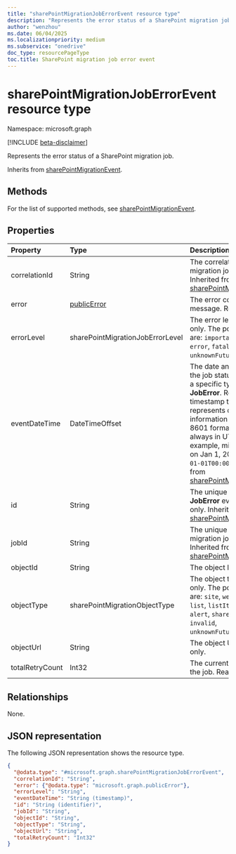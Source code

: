 ```yaml
---
title: "sharePointMigrationJobErrorEvent resource type"
description: "Represents the error status of a SharePoint migration job."
author: "wenzhou"
ms.date: 06/04/2025
ms.localizationpriority: medium
ms.subservice: "onedrive"
doc_type: resourcePageType
toc.title: SharePoint migration job error event
---
```


# sharePointMigrationJobErrorEvent resource type

Namespace: microsoft.graph

[!INCLUDE [beta-disclaimer](../../includes/beta-disclaimer.md)]

Represents the error status of a SharePoint migration job.

Inherits from [sharePointMigrationEvent](../resources/sharepointmigrationevent.md).

## Methods
For the list of supported methods, see [sharePointMigrationEvent](../resources/sharepointmigrationevent.md).

## Properties
|Property|Type|Description|
|:---|:---|:---|
|correlationId|String|The correlation ID of a migration job. Read-only. Inherited from [sharePointMigrationEvent](../resources/sharepointmigrationevent.md).|
|error|[publicError](../resources/publicerror.md)|The error code and message. Read-only.|
|errorLevel|sharePointMigrationJobErrorLevel|The error level. Read-only. The possible values are: `important`, `warning`, `error`, `fatalError`, `unknownFutureValue`.|
|eventDateTime|DateTimeOffset|The date and time when the job status changes to a specific type of **JobError**. Read-only. The timestamp type represents date and time information using ISO 8601 format and is always in UTC. For example, midnight UTC on Jan 1, 2014 is `2014-01-01T00:00:00Z`. Inherited from [sharePointMigrationEvent](../resources/sharepointmigrationevent.md).|
|id|String|The unique identifier of a **JobError** event. Read-only. Inherited from [sharePointMigrationEvent](../resources/sharepointmigrationevent.md).|
|jobId|String|The unique identifier of a migration job. Read-only. Inherited from [sharePointMigrationEvent](../resources/sharepointmigrationevent.md).|
|objectId|String|The object ID. Read-only.|
|objectType|sharePointMigrationObjectType|The object type. Read-only. The possible values are: `site`, `web`, `folder`, `list`, `listItem`, `file`, `alert`, `sharedWithObject`, `invalid`, `unknownFutureValue`.|
|objectUrl|String|The object URL. Read-only.|
|totalRetryCount|Int32|The current retry count of the job. Read-only.|

## Relationships
None.

## JSON representation
The following JSON representation shows the resource type.
<!-- {
  "blockType": "resource",
  "keyProperty": "id",
  "@odata.type": "microsoft.graph.sharePointMigrationJobErrorEvent",
  "baseType": "microsoft.graph.sharePointMigrationEvent",
  "openType": false
}
-->
``` json
{
  "@odata.type": "#microsoft.graph.sharePointMigrationJobErrorEvent",
  "correlationId": "String",
  "error": {"@odata.type": "microsoft.graph.publicError"},
  "errorLevel": "String",
  "eventDateTime": "String (timestamp)",
  "id": "String (identifier)",
  "jobId": "String",
  "objectId": "String",
  "objectType": "String",
  "objectUrl": "String",
  "totalRetryCount": "Int32"
}
```
